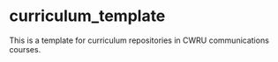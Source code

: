 # curriculum_template
This is a template for curriculum repositories in CWRU communications courses. 
